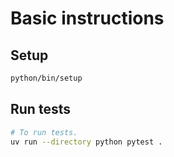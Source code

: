# Basic instructions

## Setup

```bash
python/bin/setup
```

## Run tests
```bash
# To run tests.
uv run --directory python pytest .
```
